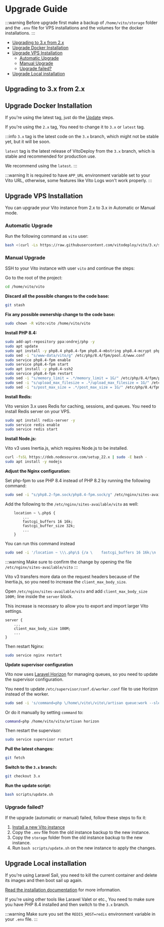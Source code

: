 # Upgrade Guide

:::warning
Before upgrade first make a backup of `/home/vito/storage` folder and the `.env` file for VPS installations and the
volumes for the docker
installations.
:::

- [Upgrading to 3.x from 2.x](#upgrading-to-3x-from-2x)
- [Upgrade Docker Installation](#upgrade-docker-installation)
- [Upgrade VPS Installation](#upgrade-vps-installation)
  - [Automatic Upgrade](#automatic-upgrade)
  - [Manual Upgrade](#manual-upgrade)
  - [Upgrade failed?](#upgrade-failed)
- [Upgrade Local installation](#upgrade-local-installation)

## Upgrading to 3.x from 2.x

## Upgrade Docker Installation

If you're using the latest tag, just do the [Update](../getting-started/update#update-docker) steps.

If you're using the `2.x` tag, You need to change it to `3.x` or `latest` tag.

:::info
`3.x` tag is the latest code on the `3.x` branch, which might not be stable yet, but it will be soon.

`latest` tag is the latest release of VitoDeploy from the `3.x` branch, which is stable and recommended for production
use.

We recommend using the `latest`.
:::

:::warning
It is required to have `APP_URL` environment variable set to your Vito URL, otherwise, some features like Vito Logs won't work properly.
:::

## Upgrade VPS Installation

You can upgrade your Vito instance from 2.x to 3.x in Automatic or Manual mode.

### Automatic Upgrade

Run the following command as `vito` user:

```sh
bash <(curl -Ls https://raw.githubusercontent.com/vitodeploy/vito/3.x/scripts/upgrade-2x-to-3x.sh)
```

### Manual Upgrade

SSH to your Vito instance with user `vito` and continue the steps:

Go to the root of the project:

```sh
cd /home/vito/vito
```

**Discard all the possible changes to the code base:**

```sh
git stash
```

**Fix any possible ownership change to the code base:**

```sh
sudo chown -R vito:vito /home/vito/vito
```

**Install PHP 8.4:**

```sh
sudo add-apt-repository ppa:ondrej/php -y
sudo apt update
sudo apt install -y php8.4 php8.4-fpm php8.4-mbstring php8.4-mcrypt php8.4-gd php8.4-xml php8.4-curl php8.4-gettext php8.4-zip php8.4-bcmath php8.4-soap php8.4-redis php8.4-sqlite3 php8.4-intl
sudo sed -i "s/www-data/vito/g" /etc/php/8.4/fpm/pool.d/www.conf
sudo service php8.4-fpm enable
sudo service php8.4-fpm start
sudo apt install -y php8.4-ssh2
sudo service php8.4-fpm restart
sudo sed -i "s/memory_limit = .*/memory_limit = 1G/" /etc/php/8.4/fpm/php.ini
sudo sed -i "s/upload_max_filesize = .*/upload_max_filesize = 1G/" /etc/php/8.4/fpm/php.ini
sudo sed -i "s/post_max_size = .*/post_max_size = 1G/" /etc/php/8.4/fpm/php.ini
```

**Install Redis:**

Vito version 3.x uses Redis for caching, sessions, and queues. You need to install Redis server on your VPS.

```sh
sudo apt install redis-server -y
sudo service redis enable
sudo service redis start
```

**Install Node.js:**

Vito v3 uses Inertia.js, which requires Node.js to be installed.

```sh
curl -fsSL https://deb.nodesource.com/setup_22.x | sudo -E bash -
sudo apt install -y nodejs
```

**Adjust the Nginx configuration:**

Set php-fpm to use PHP 8.4 instead of PHP 8.2 by running the following command:

```sh
sudo sed -i "s/php8.2-fpm.sock/php8.4-fpm.sock/g" /etc/nginx/sites-available/vito
```

Add the following to the `/etc/nginx/sites-available/vito` as well:

```nginx
    location ~ \.php$ {
        ...
        fastcgi_buffers 16 16k;
        fastcgi_buffer_size 32k;
        ...
    }
```

You can run this command instead

```sh
sudo sed -i '/location ~ \\\.php\$ {/a \    fastcgi_buffers 16 16k;\n    fastcgi_buffer_size 32k;' /etc/nginx/sites-available/vito
```

:::warning
Make sure to confirm the change by opening the file `/etc/nginx/sites-available/vito`
:::

Vito v3 transfers more data on the request headers because of the Inertia.js, so you need to increase the `client_max_body_size`.

Open `/etc/nginx/sites-available/vito` and add `client_max_body_size 100M;` line inside the `server` block.

This increase is necessary to allow you to export and import larger Vito settings.

```nginx
server {
    ...
    client_max_body_size 100M;
    ...
}
```

Then restart Nginx:

```sh
sudo service nginx restart
```

**Update supervisor configuration**

Vito now uses [Laravel Horizon](https://laravel.com/docs/12.x/horizon) for managing queues, so you need to update the supervisor configuration.

You need to update `/etc/supervisor/conf.d/worker.conf` file to use Horizon instead of the worker.

```sh
sudo sed -i 's/command=php \/home\/vito\/vito\/artisan queue:work --sleep=3 --backoff=0 --queue=default,ssh,ssh-long --timeout=3600 --tries=1/command=php \/home\/vito\/vito\/artisan horizon/' /etc/supervisor/conf.d/worker.conf
```

Or do it manually by setting `command` to:

```sh
command=php /home/vito/vito/artisan horizon
```

Then restart the supervisor:

```sh
sudo service supervisor restart
```

**Pull the latest changes:**

```sh
git fetch
```

**Switch to the `3.x` branch:**

```sh
git checkout 3.x
```

**Run the update script:**

```sh
bash scripts/update.sh
```

### Upgrade failed?

If the upgrade (automatic or manual) failed, follow these steps to fix it:

1. [Install a new Vito instance](../getting-started/installation.mdx#install-on-vps)
2. Copy the `.env` file from the old instance backup to the new instance.
3. Copy the `storage` folder from the old instance backup to the new instance.
4. Run `bash scripts/update.sh` on the new instance to apply the changes.

## Upgrade Local installation

If you're using Laravel Sail, you need to kill the current container and delete its images and then boot sail up again.

[Read the installation documentation](../getting-started/installation.mdx#laravel-sail) for more information.

If you're using other tools like Laravel Valet or etc., You need to make sure you have PHP 8.4 installed and then switch
to the `3.x` branch.

:::warning
Make sure you set the `REDIS_HOST=redis` environment variable in your `.env` file.
:::
